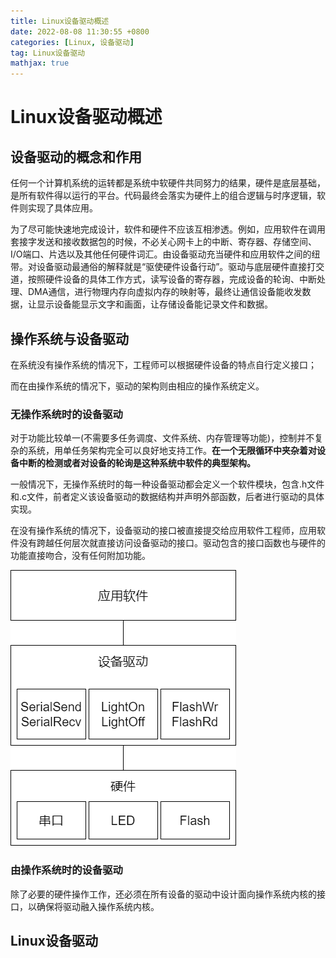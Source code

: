 ```yaml
---
title: Linux设备驱动概述
date: 2022-08-08 11:30:55 +0800
categories: [Linux, 设备驱动]
tag: Linux设备驱动
mathjax: true
---
```


# Linux设备驱动概述

## 设备驱动的概念和作用

任何一个计算机系统的运转都是系统中软硬件共同努力的结果，硬件是底层基础，是所有软件得以运行的平台。代码最终会落实为硬件上的组合逻辑与时序逻辑，软件则实现了具体应用。

为了尽可能快速地完成设计，软件和硬件不应该互相渗透。例如，应用软件在调用套接字发送和接收数据包的时候，不必关心网卡上的中断、寄存器、存储空间、I/O端口、片选以及其他任何硬件词汇。由设备驱动充当硬件和应用软件之间的纽带。对设备驱动最通俗的解释就是“驱使硬件设备行动”。驱动与底层硬件直接打交道，按照硬件设备的具体工作方式，读写设备的寄存器，完成设备的轮询、中断处理、DMA通信，进行物理内存向虚拟内存的映射等，最终让通信设备能收发数据，让显示设备能显示文字和画面，让存储设备能记录文件和数据。

## 操作系统与设备驱动

在系统没有操作系统的情况下，工程师可以根据硬件设备的特点自行定义接口；

而在由操作系统的情况下，驱动的架构则由相应的操作系统定义。

### 无操作系统时的设备驱动

对于功能比较单一(不需要多任务调度、文件系统、内存管理等功能)，控制并不复杂的系统，用单任务架构完全可以良好地支持工作。**在一个无限循环中夹杂着对设备中断的检测或者对设备的轮询是这种系统中软件的典型架构。**

一般情况下，无操作系统时的每一种设备驱动都会定义一个软件模块，包含.h文件和.c文件，前者定义该设备驱动的数据结构并声明外部函数，后者进行驱动的具体实现。

在没有操作系统的情况下，设备驱动的接口被直接提交给应用软件工程师，应用软件没有跨越任何层次就直接访问设备驱动的接口。驱动包含的接口函数也与硬件的功能直接吻合，没有任何附加功能。

![无操作系统时硬件、设备驱动和应用软件的关系](https://github.com/zjn-astonishe/Linux_Share/blob/master/Image/image/Linux%E8%AE%BE%E5%A4%87%E9%A9%B1%E5%8A%A8%E5%BC%80%E5%8F%91%E8%AF%A6%E8%A7%A3/%E6%97%A0%E6%93%8D%E4%BD%9C%E7%B3%BB%E7%BB%9F%E6%97%B6%E7%A1%AC%E4%BB%B6%E3%80%81%E8%AE%BE%E5%A4%87%E9%A9%B1%E5%8A%A8%E5%92%8C%E5%BA%94%E7%94%A8%E8%BD%AF%E4%BB%B6%E7%9A%84%E5%85%B3%E7%B3%BB.png?raw=true)

### 由操作系统时的设备驱动

除了必要的硬件操作工作，还必须在所有设备的驱动中设计面向操作系统内核的接口，以确保将驱动融入操作系统内核。

## Linux设备驱动
